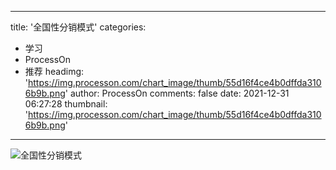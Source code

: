 
---
title: '全国性分销模式'
categories: 
 - 学习
 - ProcessOn
 - 推荐
headimg: 'https://img.processon.com/chart_image/thumb/55d16f4ce4b0dffda3106b9b.png'
author: ProcessOn
comments: false
date: 2021-12-31 06:27:28
thumbnail: 'https://img.processon.com/chart_image/thumb/55d16f4ce4b0dffda3106b9b.png'
---

<div>   
<img class="thumb" alt="全国性分销模式" src="https://img.processon.com/chart_image/thumb/55d16f4ce4b0dffda3106b9b.png" referrerpolicy="no-referrer">
<p></p>  
</div>
            
